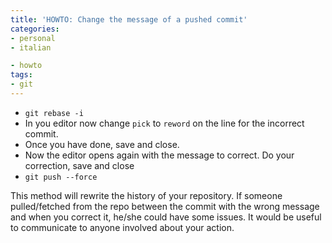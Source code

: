 ```yaml
---
title: 'HOWTO: Change the message of a pushed commit'
categories:
- personal
- italian

- howto
tags:
- git
---
```


  * `git rebase -i` 
  * In you editor now change `pick` to `reword` on the line for the incorrect commit.
  * Once you have done, save and close.
  * Now the editor opens again with the message to correct. Do your correction, save and close
  * `git push --force`
  
This method will rewrite the history of your repository. If someone
pulled/fetched from the repo between the commit with the wrong message and
when you correct it, he/she could have some issues. It would be useful to
communicate to anyone involved about your action.
